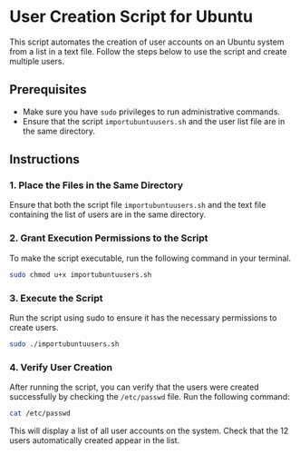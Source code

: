 # User Creation Script for Ubuntu
This script automates the creation of user accounts on an Ubuntu system from a list in a text file. Follow the steps below to use the script and create multiple users.

## Prerequisites
- Make sure you have `sudo` privileges to run administrative commands.
- Ensure that the script `importubuntuusers.sh` and the user list file are in the same directory.

## Instructions
### 1. Place the Files in the Same Directory
Ensure that both the script file `importubuntuusers.sh` and the text file containing the list of users are in the same directory.
   
### 2. Grant Execution Permissions to the Script
To make the script executable, run the following command in your terminal.

```bash
sudo chmod u+x importubuntuusers.sh
```

### 3. Execute the Script
Run the script using sudo to ensure it has the necessary permissions to create users.

```bash
sudo ./importubuntuusers.sh
```

### 4. Verify User Creation
After running the script, you can verify that the users were created successfully by checking the `/etc/passwd` file. Run the following command:

```bash
cat /etc/passwd
```

This will display a list of all user accounts on the system. Check that the 12 users automatically created appear in the list.

